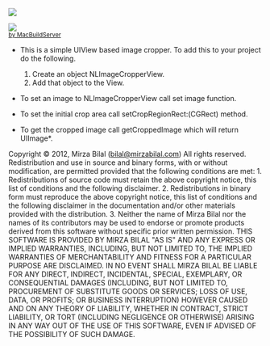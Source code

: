![](https://github.com/bilalmughal/NLImageCropper/blob/master/NLImageCropper/sceenshot.png?raw=true)

<!-- MacBuildServer Install Button -->
<div class="macbuildserver-block">
    <a class="macbuildserver-button" href="http://macbuildserver.com/project/github/build/?xcode_project=NLImageCropper.xcodeproj&amp;target=NLImageCropper&amp;repo_url=git%3A%2F%2Fgithub.com%2Fbilalmughal%2FNLImageCropper.git&amp;build_conf=Release" target="_blank"><img src="http://com.macbuildserver.github.s3-website-us-east-1.amazonaws.com/button_up.png"/></a><br/><sup><a href="http://macbuildserver.com/github/opensource/" target="_blank">by MacBuildServer</a></sup>
</div>
<!-- MacBuildServer Install Button -->

- This is a simple UIView based image cropper. To add this to your project do the following.
  1. Create an object NLImageCropperView.
  2. Add that object to the View.

- To set an image to NLImageCropperView call set image function.
- To set the initial crop area call setCropRegionRect:(CGRect) method.
- To get the cropped image call getCroppedImage which will return UIImage*.

Copyright © 2012, Mirza Bilal (bilal@mirzabilal.com)
All rights reserved.
Redistribution and use in source and binary forms, with or without modification, are permitted provided that the following conditions are met:
	1.	Redistributions of source code must retain the above copyright notice, this list of conditions and the following disclaimer.
	2.	Redistributions in binary form must reproduce the above copyright notice, this list of conditions and the following disclaimer in the documentation and/or other materials provided with the distribution.
	3.	Neither the name of Mirza Bilal nor the names of its contributors may be used to endorse or promote products derived from this software without specific prior written permission.
THIS SOFTWARE IS PROVIDED BY MIRZA BILAL "AS IS" AND ANY EXPRESS OR IMPLIED WARRANTIES, INCLUDING, BUT NOT LIMITED TO, THE IMPLIED WARRANTIES OF MERCHANTABILITY AND FITNESS FOR A PARTICULAR PURPOSE ARE DISCLAIMED. IN NO EVENT SHALL MIRZA BILAL BE LIABLE FOR ANY DIRECT, INDIRECT, INCIDENTAL, SPECIAL, EXEMPLARY, OR CONSEQUENTIAL DAMAGES (INCLUDING, BUT NOT LIMITED TO, PROCUREMENT OF SUBSTITUTE GOODS OR SERVICES; LOSS OF USE, DATA, OR PROFITS; OR BUSINESS INTERRUPTION) HOWEVER CAUSED AND ON ANY THEORY OF LIABILITY, WHETHER IN CONTRACT, STRICT LIABILITY, OR TORT (INCLUDING NEGLIGENCE OR OTHERWISE) ARISING IN ANY WAY OUT OF THE USE OF THIS SOFTWARE, EVEN IF ADVISED OF THE POSSIBILITY OF SUCH DAMAGE.
